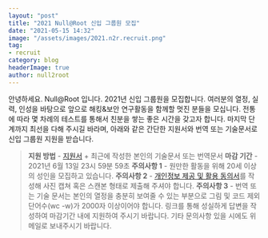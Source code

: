 ```yaml
---
layout: "post"
title: "2021 Null@Root 신입 그룹원 모집"
date: "2021-05-15 14:32"
image: "/assets/images/2021.n2r.recruit.png"
tag:
- recruit
category: blog
headerImage: true
author: null2root
---
```

안녕하세요. Null@Root 입니다. 2021년 신입 그룹원을 모집합니다.
여러분의 열정, 실력, 인성을 바탕으로 앞으로 해킹&보안 연구활동을 함께할 멋진 분들을 모십니다.
전통에 따라 몇 차례의 테스트를 통해서 친분을 쌓는 좋은 시간을 갖고자 합니다.
마지막 단계까지 최선을 다해 주시길 바라며, 아래와 같은 간단한 지원서와 번역 또는 기술문서로 신입 그룹원 지원을 받습니다.
> **지원 방법** - [지원서](https://forms.gle/mcm669yd2t28KKCLA) + 최근에 작성한 본인의 기술문서 또는 번역문서
> **마감 기간** - 2021년 6월 13일 23시 59분 59초
> **주의사항 1** - 원만한 활동을 위해 20세 이상의 성인을 모집하고 있습니다.
> **주의사항 2** - [개인정보 제공 및 활용 동의서](https://github.com/null2root/null2root.github.com/raw/master/assets/docs/personal_info_agreement_null2root.docx)를 작성해 사진 캡쳐 혹은 스캔본 형태로 제출해 주셔야 합니다.
> **주의사항 3** - 번역 또는 기술 문서는 본인의 열정을 충분히 보여줄 수 있는 부분으로 그림 및 코드 제외 단어수(wc -w)가 2000자 이상이어야 합니다.
링크를 통해 성실하게 답변을 작성하여 마감기간 내에 지원하여 주시기 바랍니다.
기타 문의사항 있을 시에도 위 메일로 보내주시기 바랍니다.
